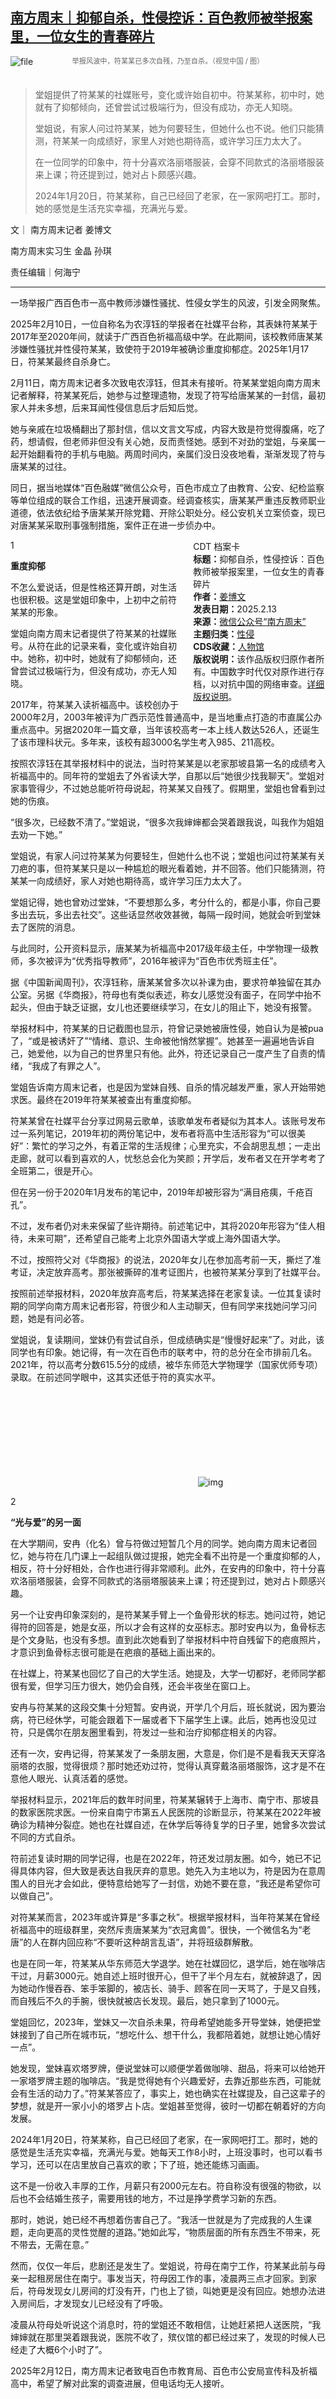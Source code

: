 <!--1739446493000-->
[南方周末｜抑郁自杀，性侵控诉：百色教师被举报案里，一位女生的青春碎片](https://chinadigitaltimes.net/chinese/715825.html)
------

<p><img decoding="async" src="https://chinadigitaltimes.net/chinese/files/2025/02/image-1739445940131.png" alt="file"><br><span style="font-size: 0.8em;color: #666;display: block;text-align: center;margin-bottom:32px; margin-top: -20px;line-height:22px;">举报风波中，符某某已多次自残，乃至自杀。（视觉中国 / 图）</span></p><blockquote><p>堂姐提供了符某某的社媒账号，变化或许始自初中。符某某称，初中时，她就有了抑郁倾向，还曾尝试过极端行为，但没有成功，亦无人知晓。</p><p>堂姐说，有家人问过符某某，她为何要轻生，但她什么也不说。他们只能猜测，符某某一向成绩好，家里人对她也期待高，或许学习压力太大了。</p><p>在一位同学的印象中，符十分喜欢洛丽塔服装，会穿不同款式的洛丽塔服装来上课；符还提到过，她对占卜颇感兴趣。</p><p>2024年1月20日，符某某称，自己已经回了老家，在一家网吧打工。那时，她的感觉是生活充实幸福，充满光与爱。</p></blockquote><p>文｜ 南方周末记者 姜博文 </p><p>南方周末实习生 金晶 孙琪</p><p>责任编辑｜何海宁</p><hr><p>一场举报广西百色市一高中教师涉嫌性骚扰、性侵女学生的风波，引发全网聚焦。</p><p>2025年2月10日，一位自称名为农淳钰的举报者在社媒平台称，其表妹符某某于2017年至2020年间，就读于广西百色祈福高级中学。在此期间，该校教师唐某某涉嫌性骚扰并性侵符某某，致使符于2019年被确诊重度抑郁症。2025年1月17日，符某某最终自杀身亡。</p><p>2月11日，南方周末记者多次致电农淳钰，但其未有接听。符某某堂姐向南方周末记者解释，符某某死后，她参与过整理遗物，发现了符写给唐某某的一封信，最初家人并未多想，后来耳闻性侵信息后才后知后觉。</p><p>她与亲戚在垃圾桶翻出了那封信，信以文言文写成，内容大致是符觉得腹痛，吃了药，想请假，但老师非但没有关心她，反而责怪她。感到不对劲的堂姐，与亲属一起开始翻看符的手机与电脑。两周时间内，亲属们没日没夜地看，渐渐发现了符与唐某某的过往。</p><p>同日，据当地媒体“百色融媒”微信公众号，百色市成立了由教育、公安、纪检监察等单位组成的联合工作组，迅速开展调查。经调查核实，唐某某严重违反教师职业道德，依法依纪给予唐某某开除党籍、开除公职处分。经公安机关立案侦查，现已对唐某某采取刑事强制措施，案件正在进一步侦办中。</p><div style="width:42%;float:right;padding-left:20px;"><div class="su-spoiler su-spoiler-style-fancy su-spoiler-icon-chevron-circle" data-scroll-offset="0" data-anchor-in-url="no"><div class="su-spoiler-title" tabindex="0" role="button"><span class="su-spoiler-icon"></span>CDT 档案卡</div><div class="su-spoiler-content su-u-clearfix su-u-trim"><strong>标题：</strong>抑郁自杀，性侵控诉：百色教师被举报案里，一位女生的青春碎片<br><strong>作者：</strong><a href="https://chinadigitaltimes.net/space/南方周末" target="_blank">姜博文</a><br><strong>发表日期：</strong>2025.2.13<br><strong>来源：</strong><a href="https://web.archive.org/web/*/https://mp.weixin.qq.com/s/ZW-cBCgxeNHsHxUGTPODww" target="_blank">微信公众号“南方周末”</a><br><strong>主题归类：</strong><a href="https://chinadigitaltimes.net/space/性侵" target="_blank">性侵</a><br><strong>CDS收藏：</strong><a href="https://chinadigitaltimes.net/space/%E4%BA%BA%E7%89%A9%E9%A6%86" target="_blank" rel="noopener">人物馆</a><br><strong>版权说明：</strong>该作品版权归原作者所有。中国数字时代仅对原作进行存档，以对抗中国的网络审查。<a href="https://chinadigitaltimes.net/chinese/copyright">详细版权说明</a>。</div></div></div><p>1</p><p><strong>重度抑郁</strong></p><p>不怎么爱说话，但是性格还算开朗，对生活也很积极。这是堂姐印象中，上初中之前符某某的形象。</p><p>堂姐向南方周末记者提供了符某某的社媒账号。从符在此的记录来看，变化或许始自初中。她称，初中时，她就有了抑郁倾向，还曾尝试过极端行为，但没有成功，亦无人知晓。</p><p>2017年，符某某入读祈福高中。该校创办于2000年2月，2003年被评为广西示范性普通高中，是当地重点打造的市直属公办重点高中。另据2020年一篇文章，当年该校高考一本上线人数达526人，还诞生了该市理科状元。多年来，该校有超3000名学生考入985、211高校。</p><p>按照农淳钰在其举报材料中的说法，当时符某某是以老家那坡县第一名的成绩考入祈福高中的。同年符的堂姐去了外省读大学，自那以后“她很少找我聊天”。堂姐对家事管得少，不过她总能听符母说起，符某某又自残了。假期里，堂姐也曾看到过她的伤痕。</p><p>“很多次，已经数不清了。”堂姐说，“很多次我婶婶都会哭着跟我说，叫我作为姐姐去劝一下她。”</p><p>堂姐说，有家人问过符某某为何要轻生，但她什么也不说；堂姐也问过符某某有关刀疤的事，但符某某只是以一种尴尬的眼光看着她，并不回答。他们只能猜测，符某某一向成绩好，家人对她也期待高，或许学习压力太大了。</p><p>堂姐记得，她也曾劝过堂妹，“不要想那么多，考分什么的，都是小事，你自己要多出去玩，多出去社交”。这些话显然收效甚微，每隔一段时间，她就会听到堂妹去了医院的消息。</p><p>与此同时，公开资料显示，唐某某为祈福高中2017级年级主任，中学物理一级教师，多次被评为“优秀指导教师”，2016年被评为“百色市优秀班主任”。</p><p>据《中国新闻周刊》，农淳钰称，唐某某曾多次以补课为由，要求符单独留在其办公室。另据《华商报》，符母也有类似表述，称女儿感觉没有面子，在同学中抬不起头，但由于缺乏证据，女儿也还要继续学习，在女儿的阻止下，她没有报警。</p><p>举报材料中，符某某的日记截图也显示，符曾记录她被唐性侵，她自认为是被pua了，“或是被诱奸了”“情绪、意识、生命被他悄然掌握”。她甚至一遍遍地告诉自己，她爱他，以为自己的世界里只有他。此外，符还记录自己一度产生了自责的情绪，“我成了有罪之人”。</p><p>堂姐告诉南方周末记者，也是因为堂妹自残、自杀的情况越发严重，家人开始带她求医。最终在2019年符某某被查出有重度抑郁。</p><p>符某某曾在社媒平台分享过网易云歌单，该歌单发布者疑似为其本人。该账号发布过一系列笔记，2019年初的两份笔记中，发布者将高中生活形容为“可以很美好”：繁忙的学习之外，有着正常的生活规律；心里充实，不会胡思乱想；一走出走廊，就可以看到喜欢的人，忧愁总会化为笑颜；开学后，发布者又在开学考考了全班第二，很是开心。</p><p>但在另一份于2020年1月发布的笔记中，2019年却被形容为“满目疮痍，千疮百孔”。</p><p>不过，发布者仍对未来保留了些许期待。前述笔记中，其将2020年形容为“佳人相待，未来可期”，还希望自己能考上北京外国语大学或上海外国语大学。</p><p>不过，按照符父对《华商报》的说法，2020年女儿在参加高考前一天，撕烂了准考证，决定放弃高考。那张被撕碎的准考证图片，也被符某某分享到了社媒平台。</p><p>按照前述举报材料，2020年放弃高考后，符某某选择在老家复读。一位其复读时期的同学向南方周末记者形容，符很少和人主动聊天，但有同学来找她问学习问题，她是有问必答。</p><p>堂姐说，复读期间，堂妹仍有尝试自杀，但成绩确实是“慢慢好起来”了。对此，该同学也有印象。她记得，有一次在百色市的联考中，符的总分在全市排前几名。2021年，符以高考分数615.5分的成绩，被华东师范大学物理学（国家优师专项）录取。在前述同学眼中，这其实还低于符的真实水平。</p><p><img decoding="async" src="data:image/svg+xml,%3Csvg%20xmlns='http://www.w3.org/2000/svg'%20viewBox='0%200%200%200'%3E%3C/svg%3E" alt="img" data-lazy-src="https://chinadigitaltimes.net/chinese/files/2025/02/post-715825-67add8dd641ec."><noscript><img decoding="async" src="https://chinadigitaltimes.net/chinese/files/2025/02/post-715825-67add8dd641ec." alt="img"></noscript></p><p>2</p><p><strong>“光与爱”的另一面</strong></p><p>在大学期间，安冉（化名）曾与符做过短暂几个月的同学。她向南方周末记者回忆，她与符在几门课上一起组队做过提报，她完全看不出符是一个重度抑郁的人，相反，符十分好相处，合作也进行得非常顺利。此外，在安冉的印象中，符十分喜欢洛丽塔服装，会穿不同款式的洛丽塔服装来上课；符还提到过，她对占卜颇感兴趣。</p><p>另一个让安冉印象深刻的，是符某某手臂上一个鱼骨形状的标志。她问过符，她记得符的回答是，她是女巫，所以才会有这样的女巫标志。那时安冉以为，鱼骨标志是个文身贴，也没有多想。直到此次她看到了举报材料中符自残留下的疤痕照片，才意识到鱼骨标志很可能是在疤痕的基础上画出来的。</p><p>在社媒上，符某某也回忆了自己的大学生活。她提及，大学一切都好，老师同学都很有爱，但学习压力很大，她仍会自残，还会半夜坐在窗口上。</p><p>安冉与符某某的这段交集十分短暂。安冉说，开学几个月后，班长就说，因为要治病，符已经休学，可能会跟着下一届或者下下届学生上课。此后，她再也没见过符，只是偶尔在朋友圈里看到，符发过一些和治疗抑郁症相关的内容。</p><p>还有一次，安冉记得，符某某发了一条朋友圈，大意是，你们是不是看我天天穿洛丽塔的衣服，觉得很烦？那时她还劝过符，觉得认真穿戴洛丽塔服饰，这才是不在意他人眼光、认真活着的感觉。</p><p>举报材料显示，2021年后的数年时间里，符某某辗转于上海市、南宁市、那坡县的数家医院求医。一份来自南宁市第五人民医院的诊断显示，符某某在2022年被确诊为精神分裂症。她也在社媒自述，在休学后等待复学的日子里，她曾多次尝试不同的方式自杀。</p><p>符前述复读时期的同学记得，也是在2022年，符还发过朋友圈。如今，她已不记得具体内容，但大致是表达自我厌弃的意思。她先入为主地以为，符是因为在意周围人的目光才会如此，便特意给她写了一封信，劝她不要在意，“我还是希望你可以做自己”。</p><p>对符某某而言，2023年或许算是“多事之秋”。根据举报材料，当年符某某在曾经祈福高中的班级群里，突然斥责唐某某为“衣冠禽兽”。很快，一个微信名为“老唐”的人在群内回应称“不要听这种胡言乱语”，并将班级群解散。</p><p>也是在同一年，符某某从华东师范大学退学。她在社媒回忆，退学后，她在咖啡店干过，月薪3000元。她自述上班时很开心，但干了半个月左右，就被辞退了，因为她动作慢吞吞、笨手笨脚的，被店长、骑手、顾客在同一天骂了，于是又自残，而自残后不久的手腕，很快就被店长发现。最后，她只拿到了1000元。</p><p>堂姐回忆，2023年，堂妹又一次自杀未果，符母希望她能多开导堂妹，她便把堂妹接到了自己所在城市玩，“想吃什么、想干什么，我都陪着她，就想让她心情好一点”。</p><p>她发现，堂妹喜欢塔罗牌，便说堂妹可以顺便学着做咖啡、甜品，将来可以给她开一家塔罗牌主题的咖啡店。“我是觉得她有个兴趣爱好，去靠近那些东西，可能就会有生活的动力了。”符某某答应了，事实上，她也确实在社媒提及，自己这辈子的梦想，就是开一家小小的塔罗占卜店。堂姐甚至觉得，彼时一切都在朝着好的方向发展。</p><p>2024年1月20日，符某某称，自己已经回了老家，在一家网吧打工。那时，她的感觉是生活充实幸福，充满光与爱。她每天工作8小时，上班没事时，也可以看书学习，还可以在店里放自己喜欢的歌；下了班，她还能练习画画。</p><p>这不是一份收入丰厚的工作，月薪只有2000元左右。符自称没有很强的物欲，以后也不会结婚生孩子，需要用钱的地方，不过是挣学费学习新的东西。</p><p>那时，她说，她已经不再想着伤害自己了。“我活一世就是为了完成我的人生课题，走向更高的灵性觉醒的道路。”她如此写，“物质层面的所有东西生不带来，死不带去，无需在意。”</p><p>然而，仅仅一年后，悲剧还是发生了。堂姐说，符母在南宁工作，符某某此前与母亲一起租房居住在南宁。事发当天，符母因工作的事，凌晨两三点才回家。到家后，符母发现女儿房间的灯没有开，门也上了锁，叫她更是没有回应。她想办法进入房间后，才发现女儿已经没有了呼吸。</p><p>凌晨从符母处听说这个消息时，符的堂姐还不敢相信，让她赶紧把人送医院，“我婶婶就在那里哭着跟我说，医院不收了，殡仪馆的都已经过来了，发现的时候人已经走了大概6个小时了”。</p><p>2025年2月12日，南方周末记者致电百色市教育局、百色市公安局宣传科及祈福高中，希望了解对此案的调查进展，但电话均无人接听。</p><div class="addtoany_share_save_container addtoany_content addtoany_content_bottom"><div class="a2a_kit a2a_kit_size_32 addtoany_list" data-a2a-url="https://chinadigitaltimes.net/chinese/715825.html" data-a2a-title="南方周末｜抑郁自杀，性侵控诉：百色教师被举报案里，一位女生的青春碎片"><a class="a2a_button_facebook" href="https://www.addtoany.com/add_to/facebook?linkurl=https%3A%2F%2Fchinadigitaltimes.net%2Fchinese%2F715825.html&amp;linkname=%E5%8D%97%E6%96%B9%E5%91%A8%E6%9C%AB%EF%BD%9C%E6%8A%91%E9%83%81%E8%87%AA%E6%9D%80%EF%BC%8C%E6%80%A7%E4%BE%B5%E6%8E%A7%E8%AF%89%EF%BC%9A%E7%99%BE%E8%89%B2%E6%95%99%E5%B8%88%E8%A2%AB%E4%B8%BE%E6%8A%A5%E6%A1%88%E9%87%8C%EF%BC%8C%E4%B8%80%E4%BD%8D%E5%A5%B3%E7%94%9F%E7%9A%84%E9%9D%92%E6%98%A5%E7%A2%8E%E7%89%87" title="Facebook" rel="nofollow noopener" target="_blank"></a><a class="a2a_button_twitter" href="https://www.addtoany.com/add_to/twitter?linkurl=https%3A%2F%2Fchinadigitaltimes.net%2Fchinese%2F715825.html&amp;linkname=%E5%8D%97%E6%96%B9%E5%91%A8%E6%9C%AB%EF%BD%9C%E6%8A%91%E9%83%81%E8%87%AA%E6%9D%80%EF%BC%8C%E6%80%A7%E4%BE%B5%E6%8E%A7%E8%AF%89%EF%BC%9A%E7%99%BE%E8%89%B2%E6%95%99%E5%B8%88%E8%A2%AB%E4%B8%BE%E6%8A%A5%E6%A1%88%E9%87%8C%EF%BC%8C%E4%B8%80%E4%BD%8D%E5%A5%B3%E7%94%9F%E7%9A%84%E9%9D%92%E6%98%A5%E7%A2%8E%E7%89%87" title="Twitter" rel="nofollow noopener" target="_blank"></a><a class="a2a_button_telegram" href="https://www.addtoany.com/add_to/telegram?linkurl=https%3A%2F%2Fchinadigitaltimes.net%2Fchinese%2F715825.html&amp;linkname=%E5%8D%97%E6%96%B9%E5%91%A8%E6%9C%AB%EF%BD%9C%E6%8A%91%E9%83%81%E8%87%AA%E6%9D%80%EF%BC%8C%E6%80%A7%E4%BE%B5%E6%8E%A7%E8%AF%89%EF%BC%9A%E7%99%BE%E8%89%B2%E6%95%99%E5%B8%88%E8%A2%AB%E4%B8%BE%E6%8A%A5%E6%A1%88%E9%87%8C%EF%BC%8C%E4%B8%80%E4%BD%8D%E5%A5%B3%E7%94%9F%E7%9A%84%E9%9D%92%E6%98%A5%E7%A2%8E%E7%89%87" title="Telegram" rel="nofollow noopener" target="_blank"></a><a class="a2a_button_reddit" href="https://www.addtoany.com/add_to/reddit?linkurl=https%3A%2F%2Fchinadigitaltimes.net%2Fchinese%2F715825.html&amp;linkname=%E5%8D%97%E6%96%B9%E5%91%A8%E6%9C%AB%EF%BD%9C%E6%8A%91%E9%83%81%E8%87%AA%E6%9D%80%EF%BC%8C%E6%80%A7%E4%BE%B5%E6%8E%A7%E8%AF%89%EF%BC%9A%E7%99%BE%E8%89%B2%E6%95%99%E5%B8%88%E8%A2%AB%E4%B8%BE%E6%8A%A5%E6%A1%88%E9%87%8C%EF%BC%8C%E4%B8%80%E4%BD%8D%E5%A5%B3%E7%94%9F%E7%9A%84%E9%9D%92%E6%98%A5%E7%A2%8E%E7%89%87" title="Reddit" rel="nofollow noopener" target="_blank"></a><a class="a2a_button_whatsapp" href="https://www.addtoany.com/add_to/whatsapp?linkurl=https%3A%2F%2Fchinadigitaltimes.net%2Fchinese%2F715825.html&amp;linkname=%E5%8D%97%E6%96%B9%E5%91%A8%E6%9C%AB%EF%BD%9C%E6%8A%91%E9%83%81%E8%87%AA%E6%9D%80%EF%BC%8C%E6%80%A7%E4%BE%B5%E6%8E%A7%E8%AF%89%EF%BC%9A%E7%99%BE%E8%89%B2%E6%95%99%E5%B8%88%E8%A2%AB%E4%B8%BE%E6%8A%A5%E6%A1%88%E9%87%8C%EF%BC%8C%E4%B8%80%E4%BD%8D%E5%A5%B3%E7%94%9F%E7%9A%84%E9%9D%92%E6%98%A5%E7%A2%8E%E7%89%87" title="WhatsApp" rel="nofollow noopener" target="_blank"></a><a class="a2a_button_email" href="https://www.addtoany.com/add_to/email?linkurl=https%3A%2F%2Fchinadigitaltimes.net%2Fchinese%2F715825.html&amp;linkname=%E5%8D%97%E6%96%B9%E5%91%A8%E6%9C%AB%EF%BD%9C%E6%8A%91%E9%83%81%E8%87%AA%E6%9D%80%EF%BC%8C%E6%80%A7%E4%BE%B5%E6%8E%A7%E8%AF%89%EF%BC%9A%E7%99%BE%E8%89%B2%E6%95%99%E5%B8%88%E8%A2%AB%E4%B8%BE%E6%8A%A5%E6%A1%88%E9%87%8C%EF%BC%8C%E4%B8%80%E4%BD%8D%E5%A5%B3%E7%94%9F%E7%9A%84%E9%9D%92%E6%98%A5%E7%A2%8E%E7%89%87" title="Email" rel="nofollow noopener" target="_blank"></a><a class="a2a_button_copy_link" href="https://www.addtoany.com/add_to/copy_link?linkurl=https%3A%2F%2Fchinadigitaltimes.net%2Fchinese%2F715825.html&amp;linkname=%E5%8D%97%E6%96%B9%E5%91%A8%E6%9C%AB%EF%BD%9C%E6%8A%91%E9%83%81%E8%87%AA%E6%9D%80%EF%BC%8C%E6%80%A7%E4%BE%B5%E6%8E%A7%E8%AF%89%EF%BC%9A%E7%99%BE%E8%89%B2%E6%95%99%E5%B8%88%E8%A2%AB%E4%B8%BE%E6%8A%A5%E6%A1%88%E9%87%8C%EF%BC%8C%E4%B8%80%E4%BD%8D%E5%A5%B3%E7%94%9F%E7%9A%84%E9%9D%92%E6%98%A5%E7%A2%8E%E7%89%87" title="Copy Link" rel="nofollow noopener" target="_blank"></a><a class="a2a_dd addtoany_share_save addtoany_share" href="https://www.addtoany.com/share"></a></div></div>
